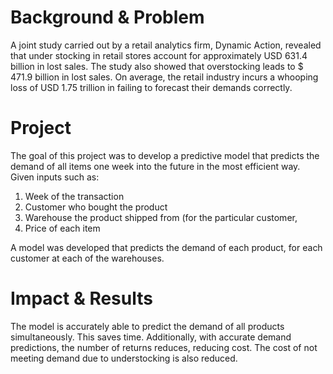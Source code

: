 # Background & Problem
A joint study carried out by a retail analytics firm, Dynamic Action, revealed that under stocking in retail stores account for approximately USD 631.4 billion  in lost sales. The study also showed that overstocking leads  to $ 471.9 billion  in lost sales. On average, the retail industry incurs a whooping loss of USD 1.75 trillion  in failing to forecast their demands correctly. 
# Project
The goal of this project was to develop a predictive model that predicts the demand of all items one week into the future in the most efficient way. Given inputs such as:
1. Week of the transaction
2. Customer who bought the product
3. Warehouse the product shipped from (for the particular customer,
4. Price of each item

A model was developed that predicts the demand of each product, for each customer at each of the warehouses.
# Impact & Results
The model is accurately able to predict the demand of all products simultaneously. This saves time. Additionally, with accurate demand predictions, the number of returns reduces, reducing cost. The cost of not meeting demand due to understocking is also reduced.

